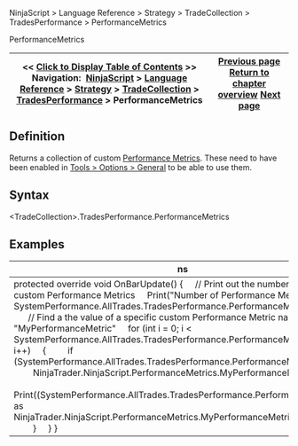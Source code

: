 ﻿
NinjaScript \> Language Reference \> Strategy \> TradeCollection \> TradesPerformance \> PerformanceMetrics

PerformanceMetrics

| \<\< [Click to Display Table of Contents](performancemetrics.md) \>\> **Navigation:**     [NinjaScript](ninjascript-1.md) \> [Language Reference](language_reference_wip-1.md) \> [Strategy](strategy-1.md) \> [TradeCollection](tradecollection-1.md) \> [TradesPerformance](tradesperformance-1.md) \> PerformanceMetrics | [Previous page](percent-1.md) [Return to chapter overview](tradesperformance-1.md) [Next page](pips-1.md) |
| --- | --- |
## Definition
Returns a collection of custom [Performance Metrics](performance_metrics-1.md). These need to have been enabled in [Tools \> Options \> General](general_section-1.md) to be able to use them.
 
## Syntax
\<TradeCollection\>.TradesPerformance.PerformanceMetrics

## Examples

| ns |
| --- |
| protected override void OnBarUpdate() {      // Print out the number of enabled custom Performance Metrics      Print("Number of Performance Metrics: "          \+ SystemPerformance.AllTrades.TradesPerformance.PerformanceMetrics.Length);        // Find a the value of a specific custom Performance Metric named "MyPerformanceMetric"      for (int i \= 0; i \< SystemPerformance.AllTrades.TradesPerformance.PerformanceMetrics.Length; i\+\+)      {          if (SystemPerformance.AllTrades.TradesPerformance.PerformanceMetrics\[i] is                 NinjaTrader.NinjaScript.PerformanceMetrics.MyPerformanceMetric)          {                Print((SystemPerformance.AllTrades.TradesPerformance.PerformanceMetrics\[i] as                     NinjaTrader.NinjaScript.PerformanceMetrics.MyPerformanceMetric).Values\[0]);          }      } } |
 
